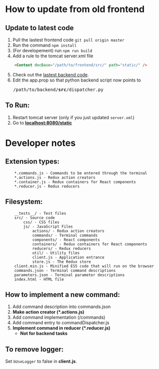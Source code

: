 # How to update from old frontend
## Update to latest code
1. Pull the lastest frontend code `git pull origin master`
2. Run the command `npm install`
3. (For developement) run `npm run build`
4. Add a rule to the tomcat server.xml file
```html
    <Context docBase="/path/to/frontend/src/" path="static/" />
```
5. Check out the [lastest backend code](https://github.com/lsst-camera-visualization/backend).
6. Edit the app.prop so that python backend script now points to 
<pre>
   /path/to/backend/<b>src</b>/dispatcher.py
</pre>

## To Run:
1. Restart tomcat server (only if you just updated `server.xml`)
2. Go to **[localhost:8080/static](http://localhost:8080/static)**

# Developer notes
## Extension types:
```
    *.commands.js - Commands to be entered through the terminal
    *.actions.js - Redux action creators
    *.container.js - Redux containers for React components
    *.reducer.js - Redux reducers
```
## Filesystem:
```
    __tests__/ - Test files
    src/ - Source code
        css/ - CSS files
        js/ - JavaScript Files
            actions/ - Redux action creators
            commands/ - Terminal commands
            components/ - React components
            containers/ - Redux containers for React components
            reducers/ - Redux reducers
            util/ - Utility files
            client.js - Application entrance
            store.js - The Redux store
    client.min.js - Minified ES5 code that will run on the browser
    commands.json - Terminal command descriptions
    parameters.json - Terminal parameter descriptions
    index.html - HTML file
```
## How to implement a new command:
1. Add command description into commands.json
2. **Make action creator (*.actions.js)**
3. Add command implementation (/commands)
4. Add command entry to commandDispatcher.js
5. **Implement command in reducer (*.reducer.js)**
   - **Not for backend tasks**

## To remove logger:
Set `bUseLogger` to false in **client.js**.
